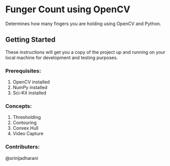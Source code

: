 # Funger Count using OpenCV

Determines how many fingers you are holding using OpenCV and Python.

## Getting Started

These instructions will get you a copy of the project up and running on your local machine for development and testing purposes.

### Prerequisites:
1. OpenCV installed
2. NumPy installed
3. Sci-Kit installed

### Concepts:
1. Thresholding
2. Contouring
3. Convex Hull
4. Video Capture

### Contributers:
@srinijadharani
